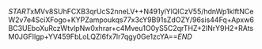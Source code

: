 $START$xMVv8SUhFCXB3qrUcS2nneLV++N491ylYlQlCzV55/hdnWp1klftNCeW2v7e4SciXFogo+KYPZampoukqs77x3cY9B91sZdOZY/96sis44Fq+Apxw6BC3UEboXuRczWtvlpNw0xhrar+c4Mveu1O0yS5C2qrTHZ+2INrY9H2+RAtsM0JGFIlgp+YV459FbLoLQZl6fx7lr7qgy0Ge1zcYA==$END$